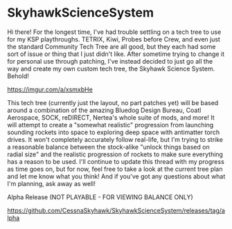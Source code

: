 # SkyhawkScienceSystem
Hi there! For the longest time, I've had trouble settling on a tech tree to use for my KSP playthroughs. TETRIX, Kiwi, Probes before Crew, and even just the standard Community Tech Tree are all good, but they each had some sort of issue or thing that I just didn't like. After sometime trying to change it for personal use through patching, I've instead decided to just go all the way and create my own custom tech tree, the Skyhawk Science System. Behold!

https://imgur.com/a/xsmxbHe

This tech tree (currently just the layout, no part patches yet) will be based around a combination of the amazing Bluedog Design Bureau, Coatl Aerospace, SOCK, reDIRECT, Nertea's  whole suite of mods, and more! It will attempt to create a "somewhat realistic" progression from launching sounding rockets into space to exploring deep space with antimatter torch drives. It won't completely accurately follow real-life, but I'm trying to strike a reasonable balance between the stock-alike "unlock things based on radial size" and the realistic progression of rockets to make sure everything has a reason to be used.  I'll continue to update this thread with my progress as time goes on, but for now, feel free to take a look at the current tree plan and let me know what you think! And if you've got any questions about what I'm planning, ask away as well!

Alpha Release (NOT PLAYABLE - FOR VIEWING BALANCE ONLY)

https://github.com/CessnaSkyhawk/SkyhawkScienceSystem/releases/tag/alpha

 
